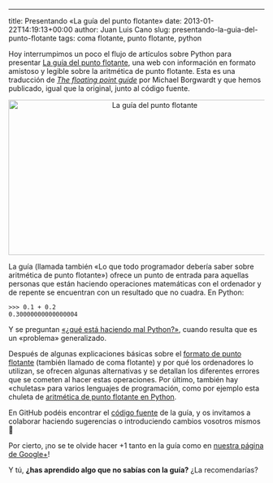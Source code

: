 ---
title: Presentando «La guía del punto flotante»
date: 2013-01-22T14:19:13+00:00
author: Juan Luis Cano
slug: presentando-la-guia-del-punto-flotante
tags: coma flotante, punto flotante, python

Hoy interrumpimos un poco el flujo de artículos sobre Python para presentar [La guía del punto flotante](http://puntoflotante.org/ "La guía del punto flotante"), una web con información en formato amistoso y legible sobre la aritmética de punto flotante. Esta es una traducción de [_The floating point guide_](http://floating-point-gui.de/) por Michael Borgwardt y que hemos publicado, igual que la original, junto al código fuente.

<p style="text-align:center;">
  <a href="http://puntoflotante.org/"><img class="aligncenter  wp-image-1528" alt="La guía del punto flotante" src="http://new.pybonacci.org/images/2013/01/2013-01-22-131209_1366x768_scrot.png?w=700" width="560" height="306" srcset="https://pybonacci.org/wp-content/uploads/2013/01/2013-01-22-131209_1366x768_scrot.png 1346w, https://pybonacci.org/wp-content/uploads/2013/01/2013-01-22-131209_1366x768_scrot-300x164.png 300w, https://pybonacci.org/wp-content/uploads/2013/01/2013-01-22-131209_1366x768_scrot-1024x560.png 1024w, https://pybonacci.org/wp-content/uploads/2013/01/2013-01-22-131209_1366x768_scrot-1200x657.png 1200w" sizes="(max-width: 560px) 100vw, 560px" /></a>
</p>

La guía (llamada también «Lo que todo programador debería saber sobre aritmética de punto flotante») ofrece un punto de entrada para aquellas personas que están haciendo operaciones matemáticas con el ordenador y de repente se encuentran con un resultado que no cuadra. En Python:

<pre><code class="language-python">&gt;&gt;&gt; 0.1 + 0.2
0.30000000000000004</code></pre>

Y se preguntan [«¿qué está haciendo mal Python?»](https://twitter.com/pOverlord/status/281374749110710272), cuando resulta que es un «problema» generalizado.

Después de algunas explicaciones básicas sobre el [formato de punto flotante](http://puntoflotante.org/formats/fp/) (también llamado de coma flotante) y por qué los ordenadores lo utilizan, se ofrecen algunas alternativas y se detallan los diferentes errores que se cometen al hacer estas operaciones. Por último, también hay «chuletas» para varios lenguajes de programación, como por ejemplo esta chuleta de [aritmética de punto flotante en Python](http://puntoflotante.org/languages/python/).

En GitHub podéis encontrar el [código fuente](https://github.com/Pybonacci/puntoflotante.org) de la guía, y os invitamos a colaborar haciendo sugerencias o introduciendo cambios vosotros mismos 🙂

Por cierto, ¡no se te olvide hacer +1 tanto en la guía como en [nuestra página de Google+](https://plus.google.com/105361445330808607864/posts)!

Y tú, **¿has aprendido algo que no sabías con la guía?** ¿La recomendarías?